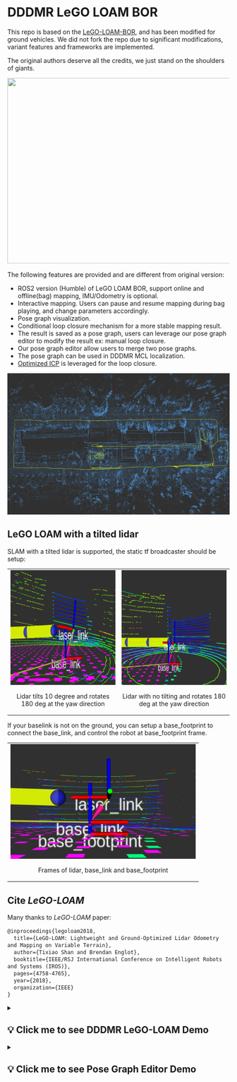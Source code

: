 # DDDMR LeGO LOAM BOR
This repo is based on the [LeGO-LOAM-BOR](https://github.com/facontidavide/LeGO-LOAM-BOR), and has been modified for ground vehicles. We did not fork the repo due to significant modifications, variant features and frameworks are implemented.

The original authors deserve all the credits, we just stand on the shoulders of giants.

<p align='center'>
    <img src="https://github.com/dfl-rlab/dddmr_documentation_materials/blob/main/dddmr_lego_loam_bor/mapping.gif" width="700" height="420"/>
</p>

The following features are provided and are different from original version:

- ROS2 version (Humble) of LeGO LOAM BOR, support online and offline(bag) mapping, IMU/Odometry is optional.
- Interactive mapping. Users can pause and resume mapping during bag playing, and change parameters accordingly.
- Pose graph visualization.
- Conditional loop closure mechanism for a more stable mapping result.
- The result is saved as a pose graph, users can leverage our pose graph editor to modify the result ex: manual loop closure.
- Our pose graph editor allow users to merge two pose graphs.
- The pose graph can be used in DDDMR MCL localization.
- [Optimized ICP](https://github.com/zm0612/optimized_ICP) is leveraged for the loop closure.

<p align='center'>
    <img src="https://github.com/dfl-rlab/dddmr_documentation_materials/blob/main/dddmr_lego_loam_bor/legoloam_weiwuyin.png" width="700" height="320"/>
</p>

## LeGO LOAM with a tilted lidar

SLAM with a tilted lidar is supported, the static tf broadcaster should be setup:
<table align='center'>
  <tr width="100%">
    <td><img src="https://github.com/dfl-rlab/dddmr_documentation_materials/blob/main/dddmr_lego_loam_bor/lidar_tilt_10deg.png" width="420" height="260"/><p align='center'>Lidar tilts 10 degree and rotates 180 deg at the yaw direction</p></td>
    <td><img src="https://github.com/dfl-rlab/dddmr_documentation_materials/blob/main/dddmr_lego_loam_bor/lidar_no_tilt.png" width="420" height="260"/><p align='center'>Lidar with no tilting and rotates 180 deg at the yaw direction</p></td>
  </tr>
</table>

If your baselink is not on the ground, you can setup a base_footprint to connect the base_link, and control the robot at base_footprint frame.
<table align='center'>
  <tr width="100%">
    <td><img src="https://github.com/dfl-rlab/dddmr_documentation_materials/blob/main/dddmr_lego_loam_bor/lidar_link_footprint.png" width="420" height="260"/><p align='center'>Frames of lidar, base_link and base_footprint</p></td>
  </tr>
</table>

## Cite *LeGO-LOAM*

Many thanks to *LeGO-LOAM* paper: 
```
@inproceedings{legoloam2018,
  title={LeGO-LOAM: Lightweight and Ground-Optimized Lidar Odometry and Mapping on Variable Terrain},
  author={Tixiao Shan and Brendan Englot},
  booktitle={IEEE/RSJ International Conference on Intelligent Robots and Systems (IROS)},
  pages={4758-4765},
  year={2018},
  organization={IEEE}
}
```

<details><summary><h2>💡 Click me to see DDDMR LeGO-LOAM Demo</h2></summary>

### 1. Create docker image
> [!NOTE]
> The package runs in the docker, so we need to build the image first. We support both x64 with or without GPU and arm64 (tested in nvidia jetson jpack6.2).
> 
> Follow the instruction to build either x64 or l4t docker images. It will take some time depending on your harware


```
cd ~
git clone https://github.com/dfl-rlab/dddmr_navigation.git
cd ~/dddmr_navigation/dddmr_docker/docker_file && ./build.bash
```


### 2. Download bag files
To play SLAM, you will need to download bag file (4.0GB). To play pose graph editor, you will need to download pose graph folder (2.6MB).
```
cd ~/dddmr_navigation/src/dddmr_lego_loam && ./download_files.bash
```
### 3. Run demo
#### Create a docker container
> [!NOTE]
> The following command will create an interactive docker container using the image we built. The we can launch the demo in the container.
```
cd ~/dddmr_navigation/dddmr_docker && ./run_demo.bash
```
#### Play mapping using bag files in docker container
```
cd ~/dddmr_navigation && source /opt/ros/humble/setup.bash && colcon build --symlink-install --cmake-args -DCMAKE_BUILD_TYPE=Release
source install/setup.bash
ros2 launch lego_loam_bor lego_loam_bag.launch
```
In the Rviz2, click resume to start mapping, and change the parameter accordingly during mapping.

<p align='center'>
    <img src="https://github.com/dfl-rlab/dddmr_documentation_materials/blob/main/dddmr_lego_loam_bor/interactive_mapping_panel.png" width="700" height="420"/>
</p>

</details>


<details><summary><h2>💡 Click me to see Pose Graph Editor Demo</h2></summary>
    
# Pose Graph Editor Tutorial
#### Play pose graph editor in docker container
```
cd ~/dddmr_navigation && source /opt/ros/humble/setup.bash && colcon build --symlink-install --cmake-args -DCMAKE_BUILD_TYPE=Release
source install/setup.bash
ros2 launch lego_loam_bor pose_graph_editor.launch
```
## Edit the First Pose Graph
### Open a pose graph folder
<p align="center">
<img src="https://github.com/dfl-rlab/dddmr_documentation_materials/blob/main/pose_graph_editor/open_file.gif" width="700" height="320"/>
</p>

### Select first key frame

Press "shift" and select a pose, the selected key frame will be red
<p align="center">
<img src="https://github.com/dfl-rlab/dddmr_documentation_materials/blob/main/pose_graph_editor/select_key_frame.gif" width="600" height="280"/>
</p>

### Select second key frame

Select a pose without pressing any key, the selected key frame will be green
<p align="center">
<img src="https://github.com/dfl-rlab/dddmr_documentation_materials/blob/main/pose_graph_editor/select_second_key_frame.gif" width="600" height="280"/>
</p>

### Use ICP to find an edge between the first key frame and the second key frame

Use buttons px+, px-, py+, py-, to move the second key frame to match the first frame, and then click ICP to optimize two keyframes transform. If the result is satisfied, click "Accept", an edge will be added
<p align="center">
<img src="https://github.com/dfl-rlab/dddmr_documentation_materials/blob/main/pose_graph_editor/icp.gif" width="600" height="280"/>
</p>

****
## Merge two pose graphs

<table align='center'>
  <tr width="100%">
    <td><img src="https://github.com/dfl-rlab/dddmr_documentation_materials/blob/main/pose_graph_editor/map1.png" width="420" height="260"/><p align='center'>Map1</p></td>
    <td><img src="https://github.com/dfl-rlab/dddmr_documentation_materials/blob/main/pose_graph_editor/map2.png" width="420" height="260"/><p align='center'>Map2</p></td>
  </tr>
</table>
<table align='center'>
  <tr width="100%">
    <td><img src="https://github.com/dfl-rlab/dddmr_documentation_materials/blob/main/pose_graph_editor/map1+2.png" width="420" height="260"/><p align='center'>Map1+2</p></td>
  </tr>
</table>
The Merge ICP button will match the first key frame of each pose graph. i.e.: Merge red key frame of the first pose graph and the red key frame of the second pose graph.
After click accept merge, there will be a pop up window to ask the new directory to save the merged result.
Once the result is saved, you can go back to pose graph panel to keep working on the merge result.
Steps:

1. Switch to the first pose graph, and pressed "shift" to select the first key frame of pose graph1.

2. Switch to the second pose graph, and pressed "shift" to select the first key frame of pose graph2.

3. Tick Merge visualization on the Rviz, then you will see two key frames. You can ICP them and fine tune the result.

4. Click accpet to save the result.

#### Check the demo video:

[![YouTube video thumbnail](https://github.com/dfl-rlab/dddmr_documentation_materials/blob/main/pose_graph_editor/merge_yt.png)](https://www.youtube.com/watch?v=QKRoJy30-ds)

</details>
